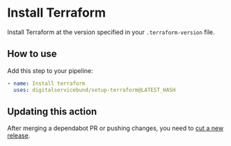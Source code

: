 # Install Terraform

Install Terraform at the version specified in your `.terraform-version` file.

## How to use

Add this step to your pipeline:

```yaml
- name: Install terraform
  uses: digitalservicebund/setup-terraform@LATEST_HASH
```

## Updating this action

After merging a dependabot PR or pushing changes, you need to [cut a new release](https://docs.github.com/en/repositories/releasing-projects-on-github/managing-releases-in-a-repository).
